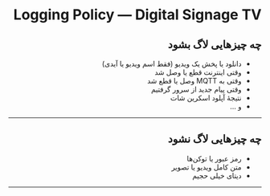 <div dir="rtl">

# Logging Policy — Digital Signage TV


## چه چیزهایی لاگ بشود
- دانلود یا پخش یک ویدیو (فقط اسم ویدیو یا آیدی)
- وقتی اینترنت قطع یا وصل شد
- وقتی به MQTT وصل یا قطع شد
- وقتی پیام جدید از سرور گرفتیم
- نتیجهٔ آپلود اسکرین‌ شات
- و ...
---

## چه چیزهایی لاگ **نشود**
- رمز عبور یا توکن‌ها
- متن کامل ویدیو یا تصویر
- دیتای خیلی حجیم

---

</div>